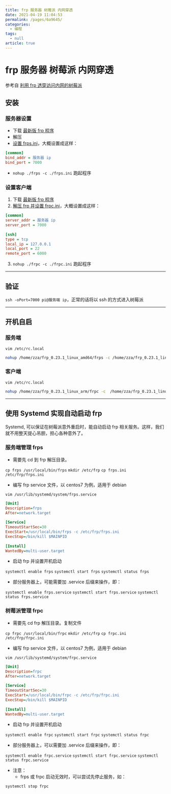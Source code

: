 ```yaml
---
title: frp 服务器 树莓派 内网穿透
date: 2021-04-19 11:04:53
permalink: /pages/6a9645/
categories: 
  - 编程
tags: 
  - null
article: true
---
```

# frp 服务器 树莓派 内网穿透

参考自 [利用 frp 透穿访问内网的树莓派](https://www.jianshu.com/p/c842004bf4bc)

## 安装

### 服务器设置

- 下载 [最新版 frp 程序](https://github.com/fatedier/frp/releases)
- 解压
- [设置 frps.ini](https://github.com/fatedier/frp/blob/master/README_zh.md)，大概设置成这样：

```ini
[common]    
bind_addr = 服务器 ip    
bind_port = 7000    
```

- `nohup ./frps -c ./frps.ini` 跑起程序

### 设置客户端

1. 下载 [最新版 frp 程序](https://github.com/fatedier/frp/releases)
2. [解压 frp 并设置 frpc.ini](https://github.com/fatedier/frp/blob/master/README_zh.md)，大概设置成这样：

```ini
[common]    
server_addr = 服务器 ip    
server_port = 7000    
    
[ssh]    
type = tcp    
local_ip = 127.0.0.1    
local_port = 22    
remote_port = 6000    
```

3. `nohup ./frpc -c ./frpc.ini` 跑起程序

---

## 验证

`ssh -oPort=7000 pi@服务端 ip`，正常的话将以 ssh 的方式进入树莓派

---

## 开机自启

### 服务端

`vim /etc/rc.local`

```bash
nohup /home/zza/frp_0.23.1_linux_amd64/frps -c /home/zza/frp_0.23.1_linux_amd64/frps.ini &    
```

### 客户端

`vim /etc/rc.local`

```bash
nohup /home/zza/frp_0.23.1_linux_arm/frpc -c  /home/zza/frp_0.23.1_linux_arm/frpc.ini &    
```

---

## 使用 Systemd 实现自动启动 frp

Systemd, 可以保证在树莓派意外重启时，能自动启动 frp 相关服务。这样，我们就不用整天提心吊胆，担心各种意外了。

### 服务端管理 frps

- 需要先 cd 到 frp 解压目录。

`cp frps /usr/local/bin/frps`
`mkdir /etc/frp`
`cp frps.ini /etc/frp/frps.ini`

- 编写 frp service 文件，以 centos7 为例，适用于 debian

`vim /usr/lib/systemd/system/frps.service`

```ini
[Unit]    
Description=frps    
After=network.target    
    
[Service]    
TimeoutStartSec=30    
ExecStart=/usr/local/bin/frps -c /etc/frp/frps.ini    
ExecStop=/bin/kill $MAINPID    
    
[Install]    
WantedBy=multi-user.target    
```

- 启动 frp 并设置开机启动

`systemctl enable frps`
`systemctl start frps`
`systemctl status frps`

- 部分服务器上，可能需要加 .service 后缀来操作，即：

`systemctl enable frps.service`
`systemctl start frps.service`
`systemctl status frps.service`

### 树莓派管理 frpc

- 需要先 cd frp 解压目录。复制文件

`cp frpc /usr/local/bin/frpc`
`mkdir /etc/frp`
`cp frpc.ini /etc/frp/frpc.ini`

- 编写 frp service 文件，以 centos7 为例，适用于 debian

`vim /usr/lib/systemd/system/frpc.service`

```ini
[Unit]    
Description=frpc    
After=network.target    
    
[Service]    
TimeoutStartSec=30    
ExecStart=/usr/local/bin/frpc -c /etc/frp/frpc.ini    
ExecStop=/bin/kill $MAINPID    
    
[Install]    
WantedBy=multi-user.target    
```

- 启动 frp 并设置开机启动

`systemctl enable frpc`
`systemctl start frpc`
`systemctl status frpc`

- 部分服务器上，可以需要加 .service 后缀来操作，即：

`systemctl enable frpc.service`
`systemctl start frpc.service`
`systemctl status frpc.service`

- 注意：
  - frps 或 frpc 启动无效时，可以尝试先停止服务，如：

`systemctl stop frpc`
